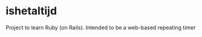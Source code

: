 ishetaltijd
===========

Project to learn Ruby (on Rails). Intended to be a web-based repeating timer
